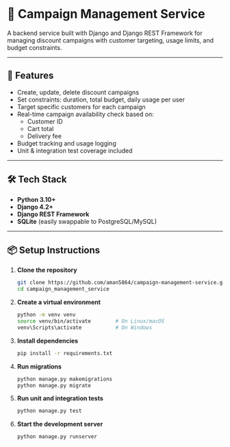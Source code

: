 # 📣 Campaign Management Service

A backend service built with Django and Django REST Framework for managing discount campaigns with customer targeting, usage limits, and budget constraints.

---

## 🚀 Features

- Create, update, delete discount campaigns
- Set constraints: duration, total budget, daily usage per user
- Target specific customers for each campaign
- Real-time campaign availability check based on:
  - Customer ID
  - Cart total
  - Delivery fee
- Budget tracking and usage logging
- Unit & integration test coverage included

---

## 🛠️ Tech Stack

- **Python 3.10+**
- **Django 4.2+**
- **Django REST Framework**
- **SQLite** (easily swappable to PostgreSQL/MySQL)

---

## 📦 Setup Instructions

1. **Clone the repository**  
   ```bash
   git clone https://github.com/aman5864/campaign-management-service.git
   cd campaign_management_service
   ```

2. **Create a virtual environment**
   ```bash
   python -m venv venv
   source venv/bin/activate        # On Linux/macOS
   venv\Scripts\activate           # On Windows
   ```
   
3. **Install dependencies**
   ```bash
   pip install -r requirements.txt
   ```

4. **Run migrations**
   ```bash
   python manage.py makemigrations
   python manage.py migrate
   ```
   
5. **Run unit and integration tests**
   ```bash
   python manage.py test
   ```

6. **Start the development server**
   ```bash
   python manage.py runserver
   ```


